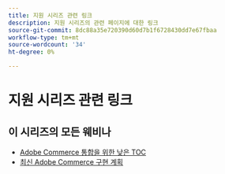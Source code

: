 ```yaml
---
title: 지원 시리즈 관련 링크
description: 지원 시리즈의 관련 페이지에 대한 링크
source-git-commit: 8dc88a35e720390d60d7b1f6728430dd7e67fbaa
workflow-type: tm+mt
source-wordcount: '34'
ht-degree: 0%

---
```


# 지원 시리즈 관련 링크

## 이 시리즈의 모든 웨비나

* [Adobe Commerce 통합을 위한 낮은 TOC](../enablement-series/lower-total-cost-of-owership-commerce-integrations.md)
* [최신 Adobe Commerce 구현 계획](../enablement-series/planning-the-modern-adobe-commerce-implementation.md)
